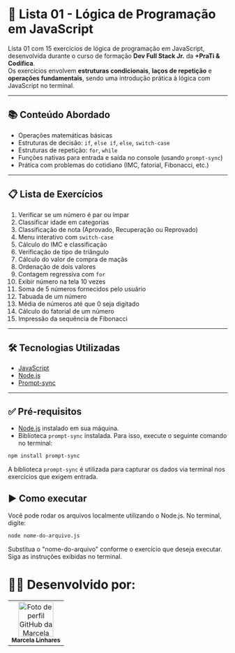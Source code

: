 # 📘 Lista 01 - Lógica de Programação em JavaScript

Lista 01 com 15 exercícios de lógica de programação em JavaScript, desenvolvida durante o curso de formação **Dev Full Stack Jr.** da **+PraTi & Codifica**.  
Os exercícios envolvem **estruturas condicionais**, **laços de repetição** e **operações fundamentais**, sendo uma introdução prática à lógica com JavaScript no terminal.

---

## 📚 Conteúdo Abordado

- Operações matemáticas básicas
- Estruturas de decisão: `if`, `else if`, `else`, `switch-case`
- Estruturas de repetição: `for`, `while`
- Funções nativas para entrada e saída no console (usando `prompt-sync`)
- Prática com problemas do cotidiano (IMC, fatorial, Fibonacci, etc.)

---

## 📋 Lista de Exercícios

1. Verificar se um número é par ou ímpar  
2. Classificar idade em categorias  
3. Classificação de nota (Aprovado, Recuperação ou Reprovado)  
4. Menu interativo com `switch-case`  
5. Cálculo do IMC e classificação  
6. Verificação de tipo de triângulo  
7. Cálculo do valor de compra de maçãs  
8. Ordenação de dois valores  
9. Contagem regressiva com `for`  
10. Exibir número na tela 10 vezes  
11. Soma de 5 números fornecidos pelo usuário  
12. Tabuada de um número  
13. Média de números até que 0 seja digitado  
14. Cálculo do fatorial de um número  
15. Impressão da sequência de Fibonacci

---

## 🛠️ Tecnologias Utilizadas

- [JavaScript](https://developer.mozilla.org/pt-BR/docs/Web/JavaScript)
- [Node.js](https://nodejs.org/)
- [Prompt-sync](https://www.npmjs.com/package/prompt-sync)

---

## ✅ Pré-requisitos

- [Node.js](https://nodejs.org) instalado em sua máquina.
- Biblioteca `prompt-sync` instalada. Para isso, execute o seguinte comando no terminal:

```bash
npm install prompt-sync
```

A biblioteca `prompt-sync` é utilizada para capturar os dados via terminal nos exercícios que exigem entrada.

## ▶️ Como executar

Você pode rodar os arquivos localmente utilizando o Node.js. No terminal, digite:

```bash
node nome-do-arquivo.js
```
Substitua o "nome-do-arquivo" conforme o exercício que deseja executar.
Siga as instruções exibidas no terminal.

# 👩‍💻 Desenvolvido por:

<table>
  <tr>
    <td align="center">
      <a href="https://github.com/MarcelaLinhares">
        <img src="https://avatars.githubusercontent.com/u/141354578?v=4" width="80px;" alt="Foto de perfil GitHub da Marcela Linhares"/><br />
        <sub><b>Marcela Linhares</b></sub>
      </a>
    </td>
  </tr>
</table>